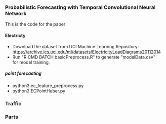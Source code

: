 ### Probabilistic Forecasting with Temporal Convolutional Neural Network
This is the code for the paper <probabilistic forecasting with temporal convolutional neural network>
#### Electricty
   * Download the dataset from UCI Machine Learning Repository: https://archive.ics.uci.edu/ml/datasets/ElectricityLoadDiagrams20112014
   * Run "R CMD BATCH basicPreprocess.R" to generate "modelData.csv" for model training. 
##### point forecasting
   * python3 ec_feature_preprocess.py
   * python3 ECPointHuber.py
### Traffic
### Parts

